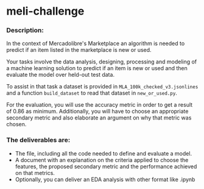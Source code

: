 # meli-challenge


### Description:
In the context of Mercadolibre's Marketplace an algorithm is needed to predict if an item listed in the marketplace is new or used.

Your tasks involve the data analysis, designing, processing and modeling of a machine learning solution to predict if an item is new or used and then evaluate the model over held-out test data.

To assist in that task a dataset is provided in `MLA_100k_checked_v3.jsonlines` and a function `build_dataset` to read that dataset in `new_or_used.py`.

For the evaluation, you will use the accuracy metric in order to get a result of 0.86 as minimum. Additionally, you will have to choose an appropriate secondary metric and also elaborate an argument on why that metric was chosen.

### The deliverables are:
- The file, including all the code needed to define and evaluate a model.
- A document with an explanation on the criteria applied to choose the features, the proposed secondary metric and the performance achieved on that metrics. 
- Optionally, you can deliver an EDA analysis with other format like .ipynb
